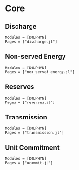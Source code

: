 # Core

## Discharge
```@autodocs
Modules = [DOLPHYN]
Pages = ["discharge.jl"]
```

## Non-served Energy
```@autodocs
Modules = [DOLPHYN]
Pages = ["non_served_energy.jl"]
```

## Reserves
```@autodocs
Modules = [DOLPHYN]
Pages = ["reserves.jl"]
```

## Transmission
```@autodocs
Modules = [DOLPHYN]
Pages = ["transmission.jl"]
```

## Unit Commitment
```@autodocs
Modules = [DOLPHYN]
Pages = ["ucommit.jl"]
```